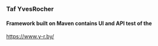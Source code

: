 ### Taf YvesRocher

#### Framework built on Maven contains UI and API test of the 

https://www.y-r.by/
